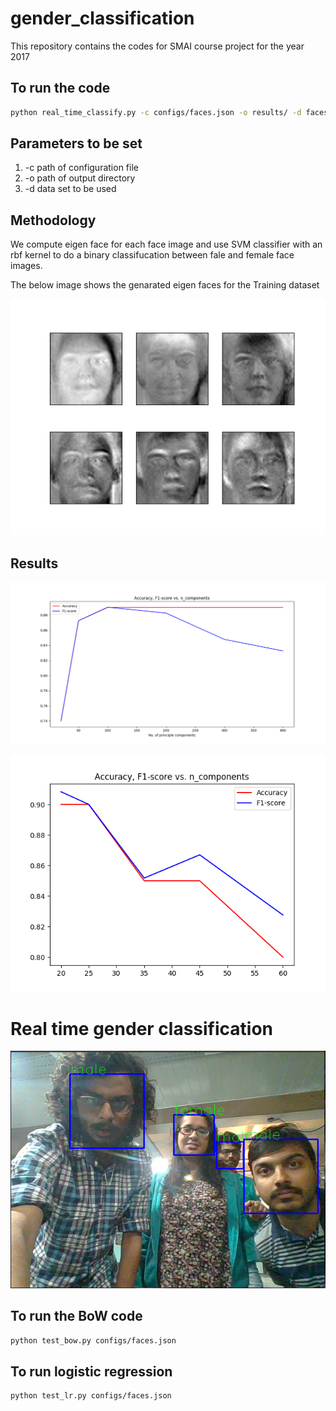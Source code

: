 # gender_classification
This repository contains the codes for SMAI course project for the year 2017

## To run the code 

```bash
python real_time_classify.py -c configs/faces.json -o results/ -d facescrup 
```

## Parameters to be set
1. -c path of configuration file
2. -o path of output directory
3. -d data set to be used

## Methodology
We compute eigen face for each face image and use SVM classifier with an rbf kernel to do a binary 
classifucation between fale and female face images.

The below image shows the genarated eigen faces for the Training dataset

![Eigenfaces](Images/eigen.png)

## Results

![Results](Images/facescrub_stats.png)

![Acuracy, F1 vs. n_comp](Images/stats.png)

# Real time gender classification


![Results](Images/AS.png)
## To run the BoW code 

``` bash
python test_bow.py configs/faces.json
```
 ## To run logistic regression

 ```bash
 python test_lr.py configs/faces.json
 ```

 
